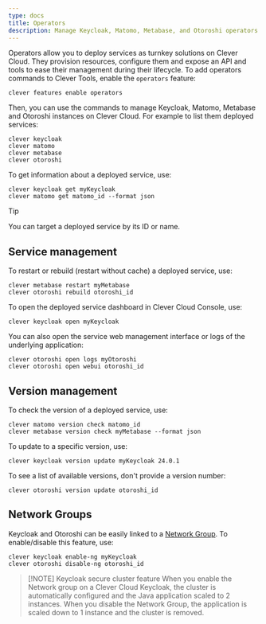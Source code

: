 ```yaml
---
type: docs
title: Operators
description: Manage Keycloak, Matomo, Metabase, and Otoroshi operators directly from Clever Tools CLI with administrative commands and configurations
---
```


Operators allow you to deploy services as turnkey solutions on Clever Cloud. They provision resources, configure them and expose an API and tools to ease their management during their lifecycle. To add operators commands to Clever Tools, enable the `operators` feature:

```
clever features enable operators
```

Then, you can use the commands to manage Keycloak, Matomo, Metabase and Otoroshi instances on Clever Cloud. For example to list them deployed services:

```
clever keycloak
clever matomo
clever metabase
clever otoroshi
```

To get information about a deployed service, use:

```
clever keycloak get myKeycloak
clever matomo get matomo_id --format json
```

> [!TIP]
> You can target a deployed service by its ID or name.
## Service management

To restart or rebuild (restart without cache) a deployed service, use:

```
clever metabase restart myMetabase
clever otoroshi rebuild otoroshi_id
```

To open the deployed service dashboard in Clever Cloud Console, use:

```
clever keycloak open myKeycloak
```

You can also open the service web management interface or logs of the underlying application:

```
clever otoroshi open logs myOtoroshi
clever otoroshi open webui otoroshi_id
```

## Version management

To check the version of a deployed service, use:

```
clever matomo version check matomo_id
clever metabase version check myMetabase --format json
```

To update to a specific version, use:

```
clever keycloak version update myKeycloak 24.0.1
```

To see a list of available versions, don't provide a version number:

```
clever otoroshi version update otoroshi_id
```

## Network Groups

Keycloak and Otoroshi can be easily linked to a [Network Group](/developers/doc/cli/network-groups/). To enable/disable this feature, use:

```
clever keycloak enable-ng myKeycloak
clever otoroshi disable-ng otoroshi_id
```

> [!NOTE] Keycloak secure cluster feature
> When you enable the Network group on a Clever Cloud Keycloak, the cluster is automatically configured and the Java application scaled to 2 instances. When you disable the Network Group, the application is scaled down to 1 instance and the cluster is removed.
